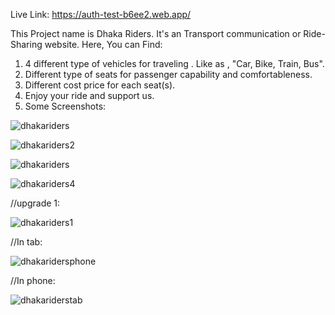 Live Link: https://auth-test-b6ee2.web.app/

This Project name is Dhaka Riders. It's an Transport communication or Ride-Sharing website. Here, You can Find:
  1. 4 different type of vehicles for traveling . Like as , "Car, Bike, Train, Bus".
  2. Different type of seats for passenger capability and comfortableness.
  3. Different cost price for each seat(s).
  4. Enjoy your ride and support us.
  5. Some Screenshots:
 
![dhakariders](https://user-images.githubusercontent.com/62563474/111878063-b5216680-89d0-11eb-8f8c-24eeded76cbc.jpg)

![dhakariders2](https://user-images.githubusercontent.com/62563474/111878099-e5690500-89d0-11eb-80a9-7e763aaed42d.jpg)

![dhakariders](https://user-images.githubusercontent.com/62563474/111880315-06cbf000-89d5-11eb-9fda-75ac10f6f90d.jpg)

![dhakariders4](https://user-images.githubusercontent.com/62563474/111880351-2f53ea00-89d5-11eb-9b5c-0b4738f0c355.jpg)


//upgrade 1:

![dhakariders1](https://user-images.githubusercontent.com/62563474/111897347-a4f99d80-8a49-11eb-8369-526b86ca4e6f.jpg)

//In tab:

![dhakaridersphone](https://user-images.githubusercontent.com/62563474/111897361-be024e80-8a49-11eb-93a8-e86a83535d9c.jpg)

//In phone:

![dhakariderstab](https://user-images.githubusercontent.com/62563474/111897372-c8bce380-8a49-11eb-9003-c85d6df72f7c.jpg)
